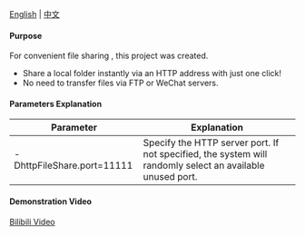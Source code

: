 [English](README.md) | [中文](README_zh.md)

#### Purpose

For convenient file sharing , this project was created.

* Share a local folder instantly via an HTTP address with just one click!
* No need to transfer files via FTP or WeChat servers.

#### Parameters Explanation

| Parameter                  | Explanation                                                                                               |
|----------------------------|-----------------------------------------------------------------------------------------------------------|
| -DhttpFileShare.port=11111 | Specify the HTTP server port. If not specified, the system will randomly select an available unused port. |

#### Demonstration Video

[Bilibili Video](https://www.bilibili.com/video/BV1XHTezDEDC/)